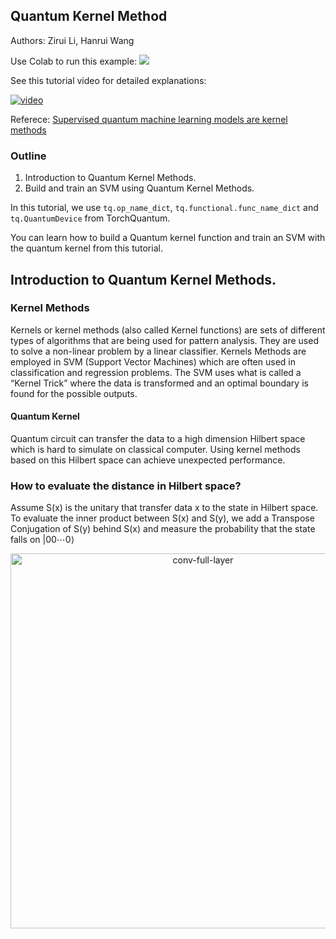 ## Quantum Kernel Method

Authors: Zirui Li, Hanrui Wang

Use Colab to run this example: [![](https://colab.research.google.com/assets/colab-badge.svg)](https://colab.research.google.com/github/mit-han-lab/torchquantum/blob/master/examples/quantum_kernel_method/quantum_kernel_method.ipynb)

See this tutorial video for detailed explanations:

[![video](https://img.youtube.com/vi/5sfF4TRxFro/0.jpg)](https://www.youtube.com/watch?v=5sfF4TRxFro)

Referece: [Supervised quantum machine learning models are kernel methods
](https://arxiv.org/abs/2101.11020)


### Outline
1. Introduction to Quantum Kernel Methods.
2. Build and train an SVM using Quantum Kernel Methods.

In this tutorial, we use `tq.op_name_dict`, `tq.functional.func_name_dict` and `tq.QuantumDevice` from TorchQuantum.

You can learn how to build a Quantum kernel function and train an SVM with the quantum kernel from this tutorial.


[comment]: <> (#%% md)

## Introduction to Quantum Kernel Methods.


[comment]: <> (#%% md)

### Kernel Methods
Kernels or kernel methods (also called Kernel functions) are sets of different types of algorithms that are being used for pattern analysis. They are used to solve a non-linear problem by a linear classifier. Kernels Methods are employed in SVM (Support Vector Machines) which are often used in classification and regression problems. The SVM uses what is called a “Kernel Trick” where the data is transformed and an optimal boundary is found for the possible outputs.


#### Quantum Kernel
Quantum circuit can transfer the data to a high dimension Hilbert space which is hard to simulate on classical computer. Using kernel methods based on this Hilbert space can achieve unexpected performance.

[comment]: <> (#%% md)

### How to evaluate the distance in Hilbert space?
Assume S(x) is the unitary that transfer data x to the state in Hilbert space. To evaluate the inner product between S(x) and S(y), we add a Transpose Conjugation of S(y) behind S(x) and measure the probability that the state falls on $|00\cdots0\rangle$

[comment]: <> (#%% md)


<div align="center">
<img src="https://github.com/mit-han-lab/torchquantum/blob/master/figs/kernel.png?raw=true" alt="conv-full-layer" width="600">
</div>
